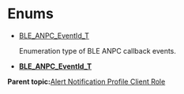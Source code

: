 # Enums

-   [BLE\_ANPC\_EventId\_T](GUID-6B001FFC-2FB3-4121-BBE3-7C382205F26C.md)

    Enumeration type of BLE ANPC callback events.


-   **[BLE\_ANPC\_EventId\_T](GUID-6B001FFC-2FB3-4121-BBE3-7C382205F26C.md)**  


**Parent topic:**[Alert Notification Profile Client Role](GUID-7186FE07-8012-4B6E-BFB8-596F87E09B22.md)

